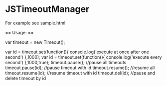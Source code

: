 JSTimeoutManager
================

For example see sample.html

== Usage: ==

var timeout = new Timeout();

var id = timeout.set(function(){ console.log('execute at once after one second') },1000);
var id = timeout.set(function(){ console.log('execute every second') },1000,true);
timeout.pause(); //pause all timeouts
timeout.pause(id); //pause timeout with id
timeout.resume(); //resume all
timeout.resume(id); //resume timeout with id
timeout.del(id); //pause and delete timeout by id
